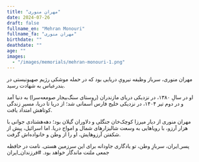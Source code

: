 ```yaml
---
title: "مهران منوری"
date: 2024-07-26
draft: false
fullname_en: "Mehran Monouri"
fullname_fa: "مهران منوری"
birthdate: ""
deathdate: ""
age: ""
images:
  - "/images/memorials/mehran-monouri-1.png"
---
```


مهران منوری، سرباز وظیفه نیرویِ دریایی بود که در حمله موشکی رژیم صهیونیستی در بندرعباس به شهادت رسید.

او در سالِ ۱۳۸۰، در نزدیکی دریای مازندران (روستای سنگ‌بیجار صومعه‌سرا) به دنیا آمد و در دوم تیر ۱۴۰۴، در نزدیکی خلیج فارس آسمانی شد؛ از دریا تا دریا، مسیرِ زندگی کوتاهش امتداد یافت.

مهران منوری از دیار میرزا کوچک‌خان جنگلی و دلاوران گیلان بود؛ دهه‌هشتادی جوانی با هزار آرزو، با رویاهایی به وسعت شالیزارهای شمال و امواج دریا. اما اسرائیل، پیش از شکفتن آرزوهایش، او را از وطن و خانواده‌اش گرفت.

پسر ِایران، سربازِ وطن، تو یادگاری جاودانه برای این سرزمین هستی. نامت در حافظه جمعی ملتت ماندگار خواهد بود.
#فرزندان_ایران